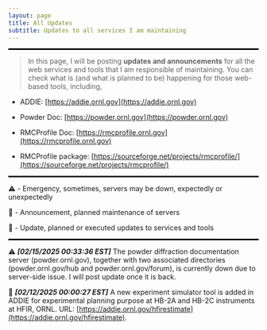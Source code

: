 ```yaml
---
layout: page
title: All Updates
subtitle: Updates to all services I am maintaining
---
```


<style>
    .thick-line {
        border: 0;
        height: 3px; /* Adjust the thickness of the line here */
        background-color: black; /* Change the color of the line if needed */
    }
</style>

<hr class="thick-line">

> In this page, I will be posting **updates and announcements** for all the web services and tools that I am responsible of maintaining. You can check what is (and what is planned to be) happening for those web-based tools, including,

- ADDIE: [https://addie.ornl.gov](https://addie.ornl.gov)

- Powder Doc: [https://powder.ornl.gov](https://powder.ornl.gov)

- RMCProfile Doc: [https://rmcprofile.ornl.gov](https://rmcprofile.ornl.gov)

- RMCProfile package: [https://sourceforge.net/projects/rmcprofile/](https://sourceforge.net/projects/rmcprofile/)

<hr class="thick-line">

⚠️ - Emergency, sometimes, servers may be down, expectedly or unexpectedly

📢 - Announcement, planned maintenance of servers

📝 - Update, planned or executed updates to services and tools

<hr class="thick-line">

⚠️ ***[02/15/2025 00:33:36 EST]*** The powder diffraction documentation server (powder.ornl.gov), together with two associated directories (powder.ornl.gov/hub and powder.ornl.gov/forum), is currently down due to server-side issue. I will post update once it is back.

📝 ***[02/12/2025 00:00:27 EST]*** A new experiment simulator tool is added in ADDIE for experimental planning purpose at HB-2A and HB-2C instruments at HFIR, ORNL. URL: [https://addie.ornl.gov/hfirestimate](https://addie.ornl.gov/hfirestimate).